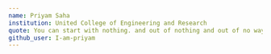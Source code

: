 ```yaml
---
name: Priyam Saha
institution: United College of Engineering and Research
quote: You can start with nothing. and out of nothing and out of no way , a way will be made - Michael Bernard Beckwith
github_user: I-am-priyam
---
```

